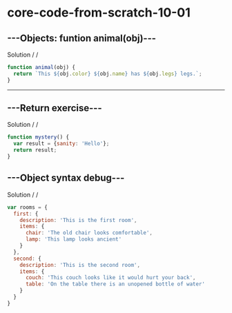 # core-code-from-scratch-10-01

## ---Objects: funtion animal(obj)---

Solution / /
``` javascript
function animal(obj) {
  return `This ${obj.color} ${obj.name} has ${obj.legs} legs.`;
}
``` 

---
## ---Return exercise---

Solution / /
``` javascript
function mystery() {
  var result = {sanity: 'Hello'};
  return result;
}
```

## ---Object syntax debug---

Solution / /
``` javascript
var rooms = {
  first: {
    description: 'This is the first room',
    items: {
      chair: 'The old chair looks comfortable',
      lamp: 'This lamp looks ancient'
    }
  },
  second: {
    description: 'This is the second room',
    items: {
      couch: 'This couch looks like it would hurt your back',
      table: 'On the table there is an unopened bottle of water'
    }
  }
}
```
